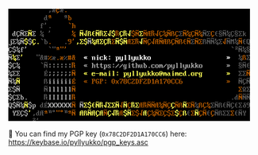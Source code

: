 ![i3.ans](https://raw.githubusercontent.com/pyllyukko/pyllyukko/main/I3-2.png)

🔑 You can find my PGP key (`0x78C2DF2D1A170CC6`) here: <https://keybase.io/pyllyukko/pgp_keys.asc>

<!--
**pyllyukko/pyllyukko** is a ✨ _special_ ✨ repository because its `README.md` (this file) appears on your GitHub profile.

Here are some ideas to get you started:

- 🔭 I’m currently working on ...
- 🌱 I’m currently learning ...
- 👯 I’m looking to collaborate on ...
- 🤔 I’m looking for help with ...
- 💬 Ask me about ...
- 📫 How to reach me: ...
- 😄 Pronouns: ...
- ⚡ Fun fact: ...
-->
